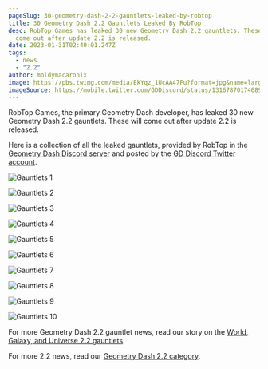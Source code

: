 ```yaml
---
pageSlug: 30-geometry-dash-2-2-gauntlets-leaked-by-robtop
title: 30 Geometry Dash 2.2 Gauntlets Leaked By RobTop
desc: RobTop Games has leaked 30 new Geometry Dash 2.2 gauntlets. These will
  come out after update 2.2 is released.
date: 2023-01-31T02:40:01.247Z
tags:
  - news
  - "2.2"
author: moldymacaronix
image: https://pbs.twimg.com/media/EkYqz_1UcAA47Fu?format=jpg&name=large
imageSource: https://mobile.twitter.com/GDDiscord/status/1316787017468919808
---
```

RobTop Games, the primary Geometry Dash developer, has leaked 30 new Geometry Dash 2.2 gauntlets. These will come out after update 2.2 is released.

Here is a collection of all the leaked gauntlets, provided by RobTop in the [Geometry Dash Discord server](/posts/geometry-dash-discord-server-how-to-join-request-levels/) and posted by the [GD Discord Twitter account](https://mobile.twitter.com/GDDiscord/status/1316786782592135168).

![Gauntlets 1](https://pbs.twimg.com/media/EkYqmTaVoAApIx6?format=jpg&name=large)

![Gauntlets 2](https://pbs.twimg.com/media/EkYqmY7VgAAVmoG?format=jpg&name=large)

![Gauntlets 3](https://pbs.twimg.com/media/EkYqmVEVkAAeiVE?format=jpg&name=large)

![Gauntlets 4](https://pbs.twimg.com/media/EkYqmWqU8AMkIAn?format=jpg&name=large)

![Gauntlets 5](https://pbs.twimg.com/media/EkYqwGEU0AAvGIZ?format=jpg&name=large)

![Gauntlets 6](https://pbs.twimg.com/media/EkYqwIOVgAMKJo_?format=jpg&name=large)

![Gauntlets 7](https://pbs.twimg.com/media/EkYqwJRU8AIxCt2?format=jpg&name=large)

![Gauntlets 8](https://pbs.twimg.com/media/EkYqwLTUYAA7U-1?format=jpg&name=large)

![Gauntlets 9](https://pbs.twimg.com/media/EkYqz_1UcAA47Fu?format=jpg&name=large)

![Gauntlets 10](https://pbs.twimg.com/media/EkYq0DKUcAEV-ob?format=jpg&name=large)

For more Geometry Dash 2.2 gauntlet news, read our story on the [World, Galaxy, and Universe 2.2 gauntlets](/posts/geometry-dash-2-2-world-galaxy-universe-gauntlets/).

For more 2.2 news, read our [Geometry Dash 2.2 category](/categories/2.2/).